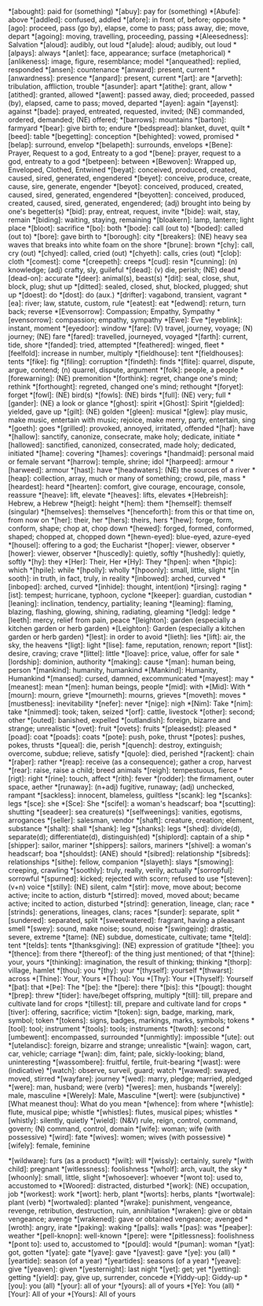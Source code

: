 <!--
Only add to this file abbreviations that only have one meaning.

Keep it in alphabetical order so that there are no duplicates.
-->

*[abought]: paid for (something)
*[abuy]: pay for (something)
*[Abufe]: above
*[addled]: confused, addled
*[afore]: in front of, before; opposite
*[ago]: proceed, pass (go by), elapse, come to pass; pass away, die; move, depart
*[agoing]: moving, travelling, proceeding, passing
*[Aleesedness]: Salvation
*[aloud]: audibly, out loud
*[alude]: aloud; audibly, out loud
*[alƿays]: always
*[anlet]: face, appearance; surface (metaphorical)
*[anlikeness]: image, figure, resemblance; model
*[anqueathed]: replied, responded
*[ansen]: countenance
*[anward]: present, current
*[anwardness]: presence
*[anƿard]: present, current
*[art]: are
*[arveth]: tribulation, affliction, trouble
*[asunder]: apart
*[atithe]: grant, allow
*[atithed]: granted, allowed
*[awent]: passed away, died; proceeded, passed (by), elapsed, came to pass; moved, departed
*[ayen]: again
*[ayenst]: against
*[bade]: prayed, entreated, requested, invited; (NE) commanded, ordered, demanded; (NE) offered;
*[barrows]: mountains
*[barton]: farmyard
*[bear]: give birth to; endure
*[bedspread]: blanket, duvet, quilt
*[beed]: table
*[begetting]: conception
*[behighted]: vowed, promised
*[belap]: surround, envelop
*[belapeth]: surrounds, envelops
*[Bene]: Prayer, Request to a god, Entreaty to a god
*[bene]: prayer, request to a god, entreaty to a god
*[betƿeen]: between
*[Bewoven]: Wrapped up, Enveloped, Clothed, Entwined
*[beyat]: conceived, produced, created, caused, sired, generated, engendered
*[beyet]: conceive, produce, create, cause, sire, generate, engender
*[beyot]: conceived, produced, created, caused, sired, generated, engendered
*[beyotten]: conceived, produced, created, caused, sired, generated, engendered; (adj) brought into being by one's begetter(s)
*[bid]: pray, entreat, request, invite
*[bide]: wait, stay, remain
*[biding]: waiting, staying, remaining
*[bloakern]: lamp, lantern; light place
*[bloot]: sacrifice
*[bo]: both
*[bode]: call (out to)
*[boded]: called (out to)
*[bore]: gave birth to
*[borough]: city
*[breakers]: (NE) heavy sea waves that breaks into white foam on the shore
*[brune]: brown
*[chy]: call, cry (out)
*[chyed]: called, cried (out)
*[chyeth]: calls, cries (out)
*[cloþ]: cloth
*[comest]: come
*[creepeth]: creeps
*[cud]: resin
*[cunning]: (n) knowledge; (adj) crafty, sly, guileful
*[dead]: (v) die, perish; (NE) dead
*[dead-on]: accurate
*[deer]: animal(s), beast(s)
*[dit]: seal, close, shut, block, plug; shut up
*[ditted]: sealed, closed, shut, blocked, plugged; shut up
*[doest]: do
*[dost]: do (aux.)
*[drifter]: vagabond, transient, vagrant
*[ea]: river; law, statute, custom, rule
*[eatest]: eat
*[edwend]: return, turn back; reverse
*[Evensorrow]: Compassion; Empathy, Sympathy
*[evensorrow]: compassion; empathy, sympathy
*[Ewe]: Eve
*[eyeblink]: instant, moment
*[eyedoor]: window
*[fare]: (V) travel, journey, voyage; (N) journey; (NE) fare
*[fared]: travelled, journeyed, voyaged
*[farth]: current, tide, shore
*[fanded]: tried, attempted
*[feathered]: winged, fleet
*[feelfold]: increase in number, multiply
*[fieldhouse]: tent
*[fieldhouses]: tents
*[fike]: fig
*[filing]: corruption
*[findeth]: finds
*[flite]: quarrel, dispute, argue, contend; (n) quarrel, dispute, argument
*[folk]: people, a people
*[forewarning]: (NE) premonition
*[forthink]: regret, change one's mind; rethink
*[forthought]: regreted, changed one's mind; rethought
*[foryet]: forget
*[fowl]: (NE) bird(s)
*[fowls]: (NE) birds
*[full]: (NE) very; full
*[gander]: (NE) a look or glance
*[ghost]: spirit
*[Ghost]: Spirit
*[gielded]: yielded, gave up
*[gilt]: (NE) golden
*[gleen]: musical
*[glew]: play music, make music, entertain with music; rejoice, make merry, party, entertain, sing
*[goeth]: goes
*[grilled]: provoked, annoyed, irritated, offended
*[haf]: have
*[hallow]: sanctify, canonize, consecrate, make holy; dedicate, initiate
*[hallowed]: sanctified, canonized, consecrated, made holy; dedicated, initiated
*[hame]: covering
*[hames]: coverings
*[handmaid]: personal maid or female servant
*[harrow]: temple, shrine; idol
*[harƿeed]: armour
*[harweed]: armour
*[hast]: have
*[headwaters]: (NE) the sources of a river
*[heap]: collection, array, much or many of something; crowd, pile, mass
*[heardest]: heard
*[hearten]: comfort, give courage, encourage, console, reassure
*[heave]: lift, elevate
*[heaves]: lifts, elevates
*[Hebreish]: Hebrew, a Hebrew
*[heigt]: height
*[hem]: them
*[hemself]: themself (singular)
*[hemselves]: themselves
*[henceforth]: from this or that time on, from now on
*[her]: their, her
*[hers]: theirs, hers
*[hew]: forge, form, conform, shape; chop at, chop down
*[hewed]: forged, formed, conformed, shaped; chopped at, chopped down
*[hewn-eyed]: blue-eyed, azure-eyed
*[housel]: offering to a god; the Eucharist
*[hoƿer]: viewer, observer
*[hower]: viewer, observer
*[huscedly]: quietly, softly
*[hushedly]: quietly, softly
*[hy]: they
*[Her]: Their, Her
*[Hy]: They
*[hƿen]: when
*[hƿic]: which
*[hƿile]: while
*[hƿolly]: wholly
*[hƿoonly]: small, little, slight
*[in sooth]: in truth, in fact, truly, in reality
*[inbowed]: arched, curved
*[inboƿed]: arched, curved
*[inhide]: thought, intent(ion)
*[irsing]: raging
*[ist]: tempest; hurricane, typhoon, cyclone
*[keeper]: guardian, custodian
*[leaning]: inclination, tendency, partiality; leaning
*[leaming]: flaming, blazing, flashing, glowing, shining, radiating, gleaming
*[ledg]: ledge
*[leeth]: mercy, relief from pain, peace
*[leighton]: garden (especially a kitchen garden or herb garden)
*[Leighton]: Garden (especially a kitchen garden or herb garden)
*[lest]: in order to avoid
*[lieth]: lies
*[lift]: air, the sky, the heavens
*[ligt]: light
*[lise]: fame, reputation, renown; report
*[list]: desire, craving; crave
*[littel]: little
*[loave]: price, value, offer for sale
*[lordship]: dominion, authority
*[making]: cause
*[man]: human being, person
*[mankind]: humanity, humankind
*[Mankind]: Humanity, Humankind
*[mansed]: cursed, damned, excommunicated
*[mayest]: may
*[meanest]: mean
*[men]: human beings, people
*[mid]: with
*[Mid]: With
*[mourn]: mourn, grieve
*[mourneth]: mourns, grieves
*[moveth]: moves
*[mustbeness]: inevitability
*[nefer]: never
*[nige]: nigh
*[Nim]: Take
*[nim]: take
*[nimmed]: took; taken, seized
*[orf]: cattle, livestock
*[other]: second; other
*[outed]: banished, expelled
*[outlandish]: foreign, bizarre and strange; unrealistic
*[ovet]: fruit
*[ovets]: fruits
*[pleasedst]: pleased
*[poad]: coat
*[poads]: coats
*[pote]: push, poke, thrust
*[potes]: pushes, pokes, thrusts
*[queal]: die, perish
*[quench]: destroy, extinguish; overcome, subdue; relieve, satisfy
*[quole]: died, perished
*[rackent]: chain
*[raþer]: rather
*[reap]: receive (as a consequence); gather a crop, harvest
*[rear]: raise, raise a child; breed animals
*[reigh]: tempestuous, fierce
*[rigt]: right
*[rine]: touch, affect
*[rith]: fever
*[rodder]: the firmament, outer space, aether
*[runaway]: (n+adj) fugitive, runaway; (adj) unchecked, rampant
*[sackless]: innocent, blameless, guiltless
*[scank]: leg
*[scanks]: legs
*[sce]: she
*[Sce]: She
*[scifel]: a woman's headscarf; boa
*[scutting]: shutting
*[seadeer]: sea creature(s)
*[selfweenings]: vanities, egotisms, arrogances
*[seller]: salesman, vendor
*[shaft]: creature, creation; element, substance
*[shalt]: shall
*[shank]: leg
*[shanks]: legs
*[shed]: divide(d), separate(d); differentiate(d), distinguish(ed)
*[shiplord]: captain of a ship
*[shipper]: sailor, mariner
*[shippers]: sailors, mariners
*[shivel]: a woman's headscarf; boa
*[shouldst]: (ANE) should
*[sibred]: relationship
*[sibreds]: relationships
*[sithe]: fellow, companion
*[slayeth]: slays
*[smowing]: creeping, crawling
*[soothly]: truly, really, verily, actually
*[sorroƿful]: sorrowful
*[spurned]: kicked; rejected with scorn; refused to use
*[steven]: (v+n) voice
*[stilly]: (NE) silent, calm
*[stir]: move, move about; become active; incite to action, disturb
*[stirred]: moved, moved about; became active; incited to action, disturbed
*[strind]: generation, lineage, clan; race
*[strinds]: generations, lineages, clans; races
*[sunder]: separate, split
*[sundered]: separated, split
*[sweetwatered]: fragrant, having a pleasant smell
*[swey]: sound, make noise; sound, noise
*[swingeing]: drastic, severe, extreme
*[tame]: (NE) subdue, domesticate, cultivate; tame
*[teld]: tent
*[telds]: tents
*[thanksgiving]: (NE) expression of gratitude
*[thee]: you
*[thence]: from there
*[thereof]: of the thing just mentioned; of that
*[thine]: your, yours
*[thinking]: imagination, the result of thinking; thinking
*[thorp]: village, hamlet
*[thou]: you
*[thy]: your
*[thyself]: yourself
*[thwarst]: across
*[Thine]: Your, Yours
*[Thou]: You
*[Thy]: Your
*[Thyself]: Yourself
*[þat]: that
*[Þe]: The
*[þe]: the
*[þere]: there
*[þis]: this
*[þougt]: thought
*[þreƿ]: threw
*[tider]: have/beget offspring, multiply
*[till]: till, prepare and cultivate land for crops
*[tillest]: till, prepare and cultivate land for crops
*[tiver]: offering, sacrifice; victim
*[token]: sign, badge, marking, mark, symbol; token
*[tokens]: signs, badges, markings, marks, symbols; tokens
*[tool]: tool; instrument
*[tools]: tools; instruments
*[twoth]: second
*[umbewent]: encompassed, surrounded
*[unmightly]: impossible
*[ute]: out
*[utelandisc]: foreign, bizarre and strange; unrealistic
*[wain]: wagon, cart, car, vehicle; carriage
*[wan]: dim, faint; pale, sickly-looking; bland, uninteresting
*[wassombere]: fruitful, fertile, fruit-bearing
*[wast]: were (indicative)
*[watch]: observe, surveil, guard; watch
*[wawed]: swayed, moved, stirred
*[wayfare]: journey
*[wed]: marry, pledge; married, pledged
*[were]: man, husband; were (verb)
*[weres]: men, husbands
*[werely]: male, masculine
*[Werely]: Male, Masculine
*[wert]: were (subjunctive)
*[What meanest thou]: What do you mean
*[whence]: from where
*[whistle]: flute, musical pipe; whistle
*[whistles]: flutes, musical pipes; whistles
*[whistly]: silently, quietly
*[wield]: (N&V) rule, reign, control, command, govern; (N) command, control, domain
*[wife]: woman; wife (with possessive)
*[wird]: fate
*[wives]: women; wives (with possessive)
*[wifely]: female, feminine
<!-- *[willest]: will | Archaic -->
*[wildware]: furs (as a product)
*[wilt]: will
*[wissly]: certainly, surely
*[with child]: pregnant
*[witlessness]: foolishness
*[wholf]: arch, vault, the sky
*[whoonly]: small, little, slight
*[whosoever]: whoever
*[wont to]: used to, accustomed to
*[Woored]: distracted, disturbed
*[work]: (NE) occupation, job
*[workest]: work
*[wort]: herb, plant
*[worts]: herbs, plants
*[wortwale]: plant (verb)
*[wortwaled]: planted
*[wrake]: punishment, vengeance, revenge, retribution, destruction, ruin, annihilation
*[wraken]: give or obtain vengeance; avenge
*[wrakened]: gave or obtained vengeance; avenged
*[wroth]: angry, irate
*[ƿaking]: waking
*[ƿalls]: walls
*[ƿas]: was
*[ƿeaþer]: weather
*[ƿell-knoƿn]: well-known
*[ƿere]: were
*[ƿitlessness]: foolishness
*[ƿont to]: used to, accustomed to
*[ƿould]: would
*[ƿuman]: woman
*[yat]: got, gotten
*[yate]: gate
*[yave]: gave
*[yavest]: gave
*[ye]: you (all)
*[yeartide]: season (of a year)
*[yeartides]: seasons (of a year)
*[yeave]: give
*[yeaven]: given
*[yesternight]: last night
*[yet]: get; yet
*[yetting]: getting
*[yield]: pay, give up, surrender, concede
*[Yiddy-up]: Giddy-up
*[you]: you (all)
*[your]: all of your
*[yours]: all of yours
*[Ye]: You (all)
*[Your]: All of your
*[Yours]: All of yours

